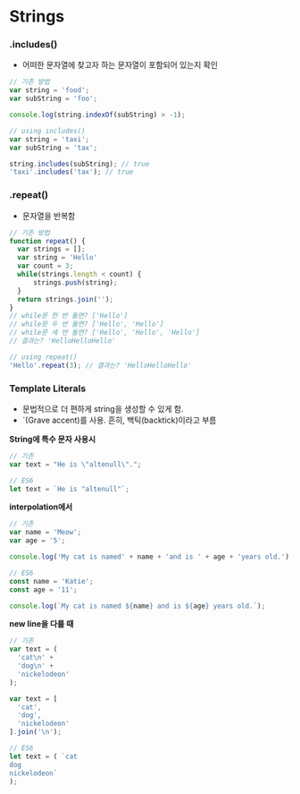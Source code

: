 # Strings

### .includes()

- 어떠한 문자열에 찾고자 하는 문자열이 포함되어 있는지 확인

``` javascript
// 기존 방법
var string = 'food';
var subString = 'foo';

console.log(string.indexOf(subString) > -1);

// using includes()
var string = 'taxi';
var subString = 'tax';

string.includes(subString); // true
'taxi'.includes('tax'); // true
```

### .repeat()

- 문자열을 반복함

``` javascript
// 기존 방법
function repeat() {
  var strings = [];
  var string = 'Hello'
  var count = 3;
  while(strings.length < count) {
      strings.push(string);
  }
  return strings.join('');
}
// while문 한 번 돌면? ['Hello']
// while문 두 번 돌면? ['Hello', 'Hello']
// while문 세 번 돌면? ['Hello', 'Hello', 'Hello']
// 결과는? 'HelloHelloHello'

// using repeat()
'Hello'.repeat(3); // 결과는? 'HelloHelloHello'
```

### Template Literals

- 문법적으로 더 편하게 string을 생성할 수 있게 함.
- `(Grave accent)를 사용. 흔히, 백틱(backtick)이라고 부름

**String에 특수 문자 사용시**
``` javascript
// 기존
var text = "He is \"altenull\".";

// ES6
let text = `He is "altenull"`;
```

**interpolation에서**
``` javascript
// 기존
var name = 'Meow';
var age = '5';

console.log('My cat is named' + name + 'and is ' + age + 'years old.');

// ES6
const name = 'Katie';
const age = '11';

console.log(`My cat is named ${name} and is ${age} years old.`);
```

**new line을 다룰 때**
``` javascript
// 기존
var text = (
  'cat\n' +
  'dog\n' +
  'nickelodeon'
);

var text = [
  'cat',
  'dog',
  'nickelodeon'
].join('\n');

// ES6
let text = ( `cat
dog
nickelodeon`
);
```